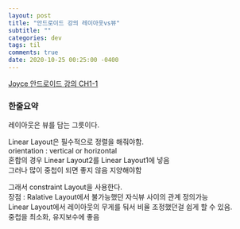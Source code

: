 ```yaml
---
layout: post
title: "안드로이드 강의 레이아웃vs뷰"
subtitle: ""
categories: dev
tags: til
comments: true
date: 2020-10-25 00:25:00 -0400
---
```

    
[Joyce 안드로이드 강의 CH1-1](https://youtu.be/LufIntpiuEU)    
 

### 한줄요약    
레이아웃은 뷰를 담는 그릇이다.  

Linear Layout은 필수적으로 정렬을 해줘야함.         
orientation : vertical or horizontal    
혼합의 경우 Linear Layout2를 Linear Layout1에 넣음   
그러나 많이 중첩이 되면 좋지 않음 지양해야함    

그래서 constraint Layout을 사용한다.    
장점 : Ralative Layout에서 불가능했던 자식뷰 사이의 관계 정의가능   
Linear Layout에서 레이아웃의 무게를 둬서 비율 조정했던걸 쉽게 할 수 있음.   
중첩을 최소화, 유지보수에 좋음  
